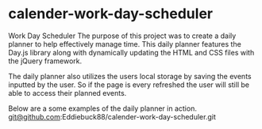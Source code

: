# calender-work-day-scheduler
Work Day Scheduler
The purpose of this project was to create a daily planner to help effectively manage time.
This daily planner features the Day.js library along with dynamically updating the HTML and CSS files with the jQuery framework.

The daily planner also utilizes the users local storage by saving the events inputted by the user. So if the page is every refreshed the user will still be able to access their planned events.

Below are a some examples of the daily planner in action.
git@github.com:Eddiebuck88/calender-work-day-scheduler.git